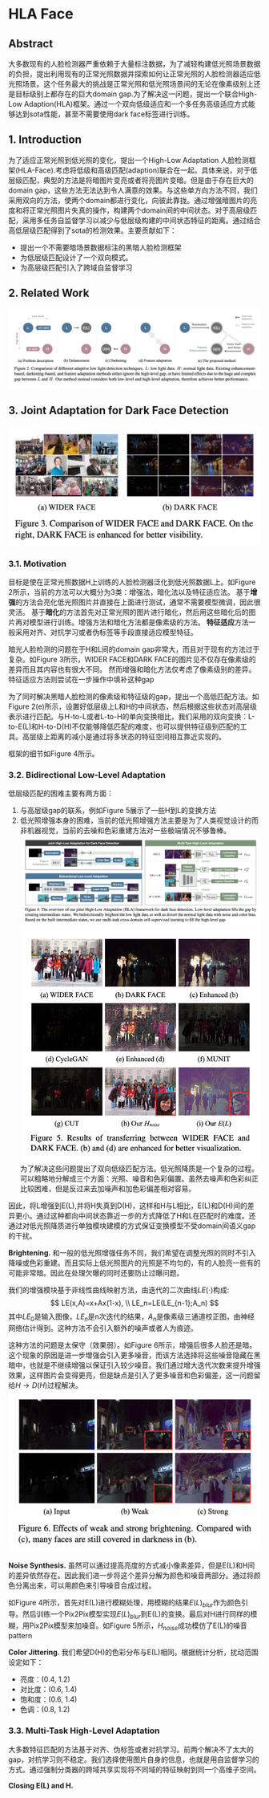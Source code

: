 # HLA Face
## Abstract
大多数现有的人脸检测器严重依赖于大量标注数据，为了减轻构建低光照场景数据的负担，提出利用现有的正常光照数据并探索如何让正常光照的人脸检测器适应低光照场景。这个任务最大的挑战是正常光照和低光照场景间的无论在像素级别上还是目标级别上都存在的巨大domain gap.为了解决这一问题，提出一个联合High-Low Adaption(HLA)框架。通过一个双向低级适应和一个多任务高级适应方式能够达到sota性能，甚至不需要使用dark face标签进行训练。

## 1. Introduction
为了适应正常光照到低光照的变化，提出一个High-Low Adaptation 人脸检测框架(HLA-Face).考虑将低级和高级匹配(adaption)联合在一起。具体来说，对于低层级匹配，典型的方法是将暗图片变亮或者将亮图片变暗。但是由于存在巨大的domain gap，这些方法无法达到令人满意的效果。与这些单方向方法不同，我们采用双向的方法，使两个domain都进行变化，向彼此靠拢。通过增强暗图片的亮度和将正常光照图片失真的操作，构建两个domain间的中间状态。对于高层级匹配，采用多任务自监督学习以减少与低层级构建的中间状态特征的距离。通过结合高低层级匹配得到了sota的检测效果。主要贡献如下：
* 提出一个不需要暗场景数据标注的黑暗人脸检测框架
* 为低层级匹配设计了一个双向模式。
* 为高层级匹配引入了跨域自监督学习

## 2. Related Work

![Figure 2](2.png 'Figure 2')

## 3. Joint Adaptation for Dark Face Detection
![Figure 3](3.png 'Figure 3')
### 3.1. Motivation
目标是使在正常光照数据H上训练的人脸检测器泛化到低光照数据L上。如Figure 2所示，当前的方法可以大概分为3类：增强法，暗化法以及特征适应法。
基于**增强**的方法会亮化低光照图片并直接在上面进行测试，通常不需要模型微调，因此很灵活。
基于**暗化**的方法首先对正常光照的图片进行暗化，然后用这些暗化后的图片再对模型进行训练。增强方法和暗化方法都是像素级的方法。
**特征适应**方法一般采用对齐、对抗学习或者伪标签等手段直接适应模型特征。

暗光人脸检测的问题在于H和L间的domain gap非常大，而且对于现有的方法过于复杂。如Figure 3所示，WIDER FACE和DARK FACE的图片见不仅存在像素级的差异而且其内容也有很大不同。
然而增强和暗化方法仅考虑了像素级别的差异。特征适应方法则尝试在一步操作中填补这种gap

为了同时解决黑暗人脸检测的像素级和特征级的gap，提出一个高低匹配方法。如Figure 2(e)所示，设置好低层级上L和H的中间状态，然后根据这些状态对高层级表示进行匹配。与H-to-L或者L-to-H的单向变换相比，我们采用的双向变换：L-to-E(L)和H-to-D(H)不仅能够降低匹配的难度，也可以提供特征级别匹配的工具。高层级上距离的减小是通过将多状态的特征空间相互靠近实现的。

框架的细节如Figure 4所示。

### 3.2. Bidirectional Low-Level Adaptation
低层级匹配的困难主要有两方面：
1. 与高层级gap的联系，例如Figure 5展示了一些H到L的变换方法
2. 低光照增强本身的困难，当前的低光照增强方法主要是为了人类视觉设计的而非机器视觉，当前的去噪和色彩重建方法对一些极端情况不够鲁棒。
![Figure 4](4.png 'Figure 4')
![Figure 5](5.png 'Figure 5')
为了解决这些问题提出了双向低级匹配方法。低光照降质是一个复杂的过程。可以粗略地分解成三个方面：光照、噪音和色彩偏置。虽然去噪声和色彩纠正比较困难，但是反过来去加噪声和加色彩偏差相对容易。

因此，将L增强到E(L),并将H失真到D(H)，这样和H与L相比，E(L)和D(H)间的差异更小。通过这种都向中间状态靠近一步的方式降低了H和L在匹配时的难度。还通过对低光照降质进行单独模块建模的方式保证变换模型不受domain间语义gap的干扰。

**Brightening.** 和一般的低光照增强任务不同，我们希望在调整光照的同时不引入降噪或色彩重建。而且实际上低光照图片的光照是不均匀的，有的人脸亮一些有的可能非常暗。因此在处理欠曝的同时还要防止过曝问题。

我们的增强模块基于非线性曲线映射方法，由迭代的二次曲线$LE(\cdot)$构成:
$$
LE(x,A)=x+Ax(1-x), \\
LE_n=LE(LE_{n-1};A_n)
$$
其中$LE_0$是输入图像，$LE_n$是n次迭代的结果，$A_n$是像素级三通道校正图，由神经网络估计得到。这种方法不会引入额外的噪声或者人为痕迹。

这种方法的问题是太保守（效果弱）。如Figure 6所示，增强后很多人脸还是暗。这个现象的原因是进一步增强会引入更多噪音，而该方法选择将这些噪音隐藏在黑暗中，也就是不继续增强以保证引入较少噪音。我们通过增大迭代次数来提升增强效果，这样图片会变得更亮，但是缺点是引入了更多噪音和色彩偏差，这一问题留给$H\rightarrow D(H)$过程解决。
![Figure 6](6.png 'Figure 6')

**Noise Synthesis.** 虽然可以通过提高亮度的方式减小像素差异，但是E(L)和H间的差异依然存在。因此我们进一步将这个差异分解为颜色和噪音两部分。通过将颜色分离出来，可以用颜色来引导噪音合成过程。

如Figure 4所示，首先对E(L)进行模糊处理，用模糊的结果$E(L)_{blur}$作为颜色引导。然后训练一个Pix2Pix模型实现$E(L)_{blur}$到E(L)的变换。最后对H进行同样的模糊，用Pix2Pix模型来加噪音。如Figure 5所示，$H_{noise}$成功模仿了E(L)的噪音pattern

**Color Jittering.** 我们希望D(H)的色彩分布与E(L)相同。根据统计分析，扰动范围设定如下：
* 亮度：(0.4, 1.2)
* 对比度：(0.6, 1.4)
* 饱和度：(0.6, 1.4)
* 色调：(0.8, 1.2)

### 3.3. Multi-Task High-Level Adaptation
大多数特征匹配的方法基于对齐、伪标签或者对抗学习。前两个解决不了太大的gap，对抗学习则不稳定。我们选择使用图片自身的信息，也就是用自监督学习的方式。通过强制分类器的跨域共享实现将不同域的特征映射到同一个高维子空间。

**Closing E(L) and H.** 